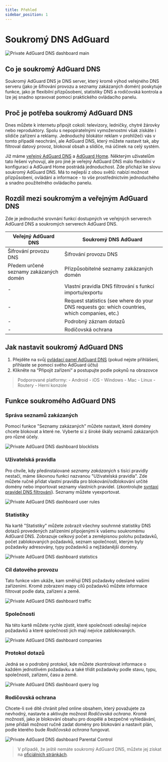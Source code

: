 ```yaml
---
title: Přehled
sidebar_position: 1
---
```


# Soukromý DNS AdGuard

![Private AdGuard DNS dashboard main](https://cdn.adguard.com/public/Adguard/Blog/private_adguard_dns/main.png)

## Co je soukromý AdGuard DNS

Soukromý AdGuard DNS je DNS server, který kromě výhod veřejného DNS serveru (jako je šifrování provozu a seznamy zakázaných domén) poskytuje funkce, jako je flexibilní přizpůsobení, statistiky DNS a rodičovská kontrola a lze jej snadno spravovat pomocí praktického ovládacího panelu.

## Proč je potřeba soukromý AdGuard DNS

Dnes můžete k internetu připojit cokoli: televizory, ledničky, chytré žárovky nebo reproduktory. Spolu s nepopiratelnými vymoženostmi však získáte i slídiče zařízení a reklamy. Jednoduchý blokátor reklam v prohlížeči vás v tomto případě neochrání, ale AdGuard DNS, který můžete nastavit tak, aby filtroval datový provoz, blokoval obsah a slídiče, má účinek na celý systém.

Již máme [veřejný AdGuard DNS](../public-dns/overview.md) a [AdGuard Home](https://github.com/AdguardTeam/AdGuardHome). Některým uživatelům tato řešení vyhovují, ale pro jiné je veřejný AdGuard DNS málo flexibilní v konfiguraci a AdGuard Home postrádá jednoduchost. Zde přichází ke slovu soukromý AdGuard DNS. Má to nejlepší z obou světů: nabízí možnost přizpůsobení, ovládání a informace - to vše prostřednictvím jednoduchého a snadno použitelného ovládacího panelu.

## Rozdíl mezi soukromým a veřejným AdGuard DNS

Zde je jednoduché srovnání funkcí dostupných ve veřejných serverech AdGuard DNS a soukromých serverech AdGuard DNS.

| Veřejný AdGuard DNS                    | Soukromý DNS AdGuard                                                                           |
| -------------------------------------- | ---------------------------------------------------------------------------------------------- |
| Šifrování provozu DNS                  | Šifrování provozu DNS                                                                          |
| Předem určené seznamy zakázaných domén | Přizpůsobitelné seznamy zakázaných domén                                                       |
| -                                      | Vlastní pravidla DNS filtrování s funkcí importu/exportu                                       |
| -                                      | Request statistics (see where do your DNS requests go: which countries, which companies, etc.) |
| -                                      | Podrobný záznam dotazů                                                                         |
| -                                      | Rodičovská ochrana                                                                             |

## Jak nastavit soukromý AdGuard DNS

1. Přejděte na svůj [ovládací panel AdGuard DNS](https://adguard-dns.io/dashboard/) (pokud nejste přihlášeni, přihlaste se pomocí svého AdGuard účtu)
2. Klikněte na “Připojit zařízení“ a postupujte podle pokynů na obrazovce

> Podporované platformy: - Android - iOS - Windows - Mac - Linux - Routery - Herní konzole


## Funkce soukromého AdGuard DNS

### Správa seznamů zakázaných

Pomocí funkce "Seznamy zakázaných" můžete nastavit, které domény chcete blokovat a které ne. Vyberte si z široké škály seznamů zakázaných pro různé účely.

![Private AdGuard DNS dashboard blocklists](https://cdn.adguard.com/public/Adguard/Blog/private_adguard_dns/blocklists.png)

### Uživatelská pravidla

Pro chvíle, kdy předinstalované *seznamy zakázaných* s tisíci pravidly nestačí, máme šikovnou funkci nazvanou "Uživatelská pravidla". Zde můžete ručně přidat vlastní pravidla pro blokování/odblokování určité domény nebo importovat seznamy vlastních pravidel. (zkontrolujte [syntaxi pravidel DNS filtrování](../general/dns-filtering-syntax.md)). Seznamy můžete vyexportovat.

![Private AdGuard DNS dashboard user rules](https://cdn.adguard.com/public/Adguard/Blog/private_adguard_dns/import.png)

### Statistiky

Na kartě "Statistiky" můžete zobrazit všechny souhrnné statistiky DNS dotazů provedených zařízeními připojenými k vašemu soukromému AdGuard DNS. Zobrazuje celkový počet a zeměpisnou polohu požadavků, počet zablokovaných požadavků, seznam společností, kterým byly požadavky adresovány, typy požadavků a nejžádanější domény.

![Private AdGuard DNS dashboard statistics](https://cdn.adguard.com/public/Adguard/Blog/private_adguard_dns/statistics.png)

### Cíl datového provozu

Tato funkce vám ukáže, kam směřují DNS požadavky odeslané vašimi zařízeními. Kromě zobrazení mapy cílů požadavků můžete informace filtrovat podle data, zařízení a země.

![Private AdGuard DNS dashboard traffic](https://cdn.adguard.com/public/Adguard/Blog/private_adguard_dns/traffic_destination.png)

### Společnosti

Na této kartě můžete rychle zjistit, které společnosti odesílají nejvíce požadavků a které společnosti jich mají nejvíce zablokovaných.

![Private AdGuard DNS dashboard companies](https://cdn.adguard.com/public/Adguard/Blog/private_adguard_dns/companies.png)

### Protokol dotazů

Jedná se o podrobný protokol, kde můžete zkontrolovat informace o každém jednotlivém požadavku a také třídit požadavky podle stavu, typu, společnosti, zařízení, času a země.

![Private AdGuard DNS dashboard query log](https://cdn.adguard.com/public/Adguard/Blog/private_adguard_dns/query_log.png)

### Rodičovská ochrana

Chcete-li své dítě chránit před online obsahem, který považujete za nevhodný, nastavte a aktivujte možnost *Rodičovská ochrana*. Kromě možností, jako je blokování obsahu pro dospělé a bezpečné vyhledávání, jsme přidali možnost ručně zadat domény pro blokování a nastavit plán, podle kterého bude *Rodičovská ochrana* fungovat.

![Private AdGuard DNS dashboard Parental Control](https://cdn.adguard.com/public/Adguard/Blog/private_adguard_dns/parental_control.png)
> V případě, že ještě nemáte soukromý AdGuard DNS, můžete jej získat na [oficiálních stránkách](https://adguard-dns.io/).